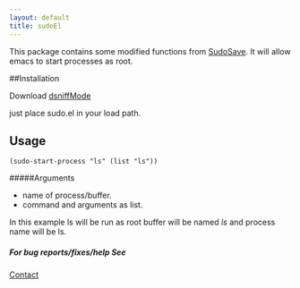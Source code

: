 ```yaml
---
layout: default
title: sudoEl
---
```


This package contains some modified functions from
[SudoSave](http://www.emacswiki.org/cgi-bin/wiki/SudoSave). 
It will allow emacs to start processes as root.

##Installation

Download [dsniffMode](http://github.com/nakkaya/emacs/blob/master/int/sudo.el)

just place sudo.el in your load path.

## Usage

    (sudo-start-process "ls" (list "ls"))

#####Arguments
 - name of process/buffer.
 - command and arguments as list.

In this example ls will be run as root buffer will be named
*ls* and process name will be ls.

##### For bug reports/fixes/help See

[Contact](/contact.markdown)
